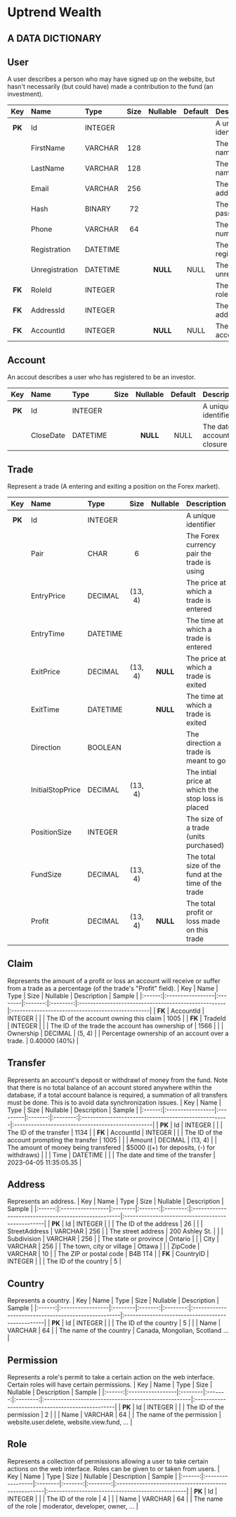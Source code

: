 # Uptrend Wealth
## A DATA DICTIONARY

## User
A user describes a person who may have signed up on the website, but hasn't necessarily (but could have) made a contribution to the fund (an investment).

| Key    | Name           | Type     | Size | Nullable | Default   | Description                    | Sample                                                         |
|:------:|:---------------|:---------|:----:|:--------:|:---------:|:-------------------------------|:---------------------------------------------------------------|
| **PK** | Id             | INTEGER  |      |          |           | A unique identifier            | 1002                                                           |
|        | FirstName      | VARCHAR  | 128  |          |           | The first name                 | 'Jeremy'                                                       |
|        | LastName       | VARCHAR  | 128  |          |           | The last name                  | 'Bankes'                                                       |
|        | Email          | VARCHAR  | 256  |          |           | The email address              | 'jeremy.bankes@gmail.com'                                      |
|        | Hash           | BINARY   | 72   |          |           | The hashed password            | '$2y$12$95ajGoGTH/mFyc0aGZ/CpetFWL.5EvrT6U8pCB6NlGjp1ZI6bXcUO' |
|        | Phone          | VARCHAR  | 64   |          |           | The phone number               | (902) 809 7345                                                 |
|        | Registration   | DATETIME |      |          |           | The date of registration       | 2021-11-14  23:59:59.999999                                    |
|        | Unregistration | DATETIME |      | **NULL** | NULL      | The date of unregistration     | 2023-04-04  15:45:03.43                                        |
| **FK** | RoleId         | INTEGER  |      |          |           | The ID of the role             | 4                                                              |
| **FK** | AddressId      | INTEGER  |      |          |           | The ID of the address          | 3045                                                           |
| **FK** | AccountId      | INTEGER  |      | **NULL** | NULL      | The ID of the account          | 1006                                                           |

## Account
An accout describes a user who has registered to be an investor.

| Key    | Name           | Type     | Size | Nullable | Default   | Description                    | Sample                                                         |
|:------:|:---------------|:---------|:----:|:--------:|:---------:|:-------------------------------|:---------------------------------------------------------------|
| **PK** | Id             | INTEGER  |      |          |           | A unique identifier            | 1005                                                           |
|        | CloseDate      | DATETIME |      | **NULL** | NULL      | The date of account closure    | 2023-04-04  15:45:03.43                                        |

## Trade
Represent a trade (A entering and exiting a position on the Forex market).

| Key    | Name             | Type     | Size    | Nullable | Description                                         | Sample                                           |
|:------:|:-----------------|:---------|:-------:|:--------:|:----------------------------------------------------|:-------------------------------------------------|
| **PK** | Id               | INTEGER  |         |          | A unique identifier                                 | 4005                                             |
|        | Pair             | CHAR     | 6       |          | The Forex currency pair the trade is using          | USDCAD                                           |
|        | EntryPrice       | DECIMAL  | (13, 4) |          | The price at which a trade is entered               | 43.4424                                          |
|        | EntryTime        | DATETIME |         |          | The time at which a trade is entered                | 2023-04-04  15:45:03.4                           |
|        | ExitPrice        | DECIMAL  | (13, 4) | **NULL** | The price at which a trade is exited                | 43.5523                                          |
|        | ExitTime         | DATETIME |         | **NULL** | The time at which a trade is exited                 | 2023-04-05  11:35:05.35                          |
|        | Direction        | BOOLEAN  |         |          | The direction a trade is meant to go                | true (for long, false for short)                 |
|        | InitialStopPrice | DECIMAL  | (13, 4) |          | The intial price at which the stop loss is placed   | 40.3443                                          |
|        | PositionSize     | INTEGER  |         |          | The size of a trade (units purchased)               | 123000                                           |
|        | FundSize         | DECIMAL  | (13, 4) |          | The total size of the fund at the time of the trade | 75454.4364                                       |
|        | Profit           | DECIMAL  | (13, 4) | **NULL** | The total profit or loss made on this trade         | -435.4343                                        |

## Claim
Represents the amount of a profit or loss an account will receive or suffer from a trade as a percentage (of the trade's "Profit" field).
| Key    | Name             | Type    | Size    | Nullable | Description                                         | Sample                                           |
|:------:|:-----------------|:--------|:-------:|:--------:|:----------------------------------------------------|:-------------------------------------------------|
| **FK** | AccountId        | INTEGER |         |          | The ID of the account owning this claim             | 1005                                             |
| **FK** | TradeId          | INTEGER |         |          | The ID of the trade the account has ownership of    | 1566                                             |
|        | Ownership        | DECIMAL | (5, 4)  |          | Percentage ownership of an account over a trade.    | 0.40000 (40%)                                    |

## Transfer
Represents an account's deposit or withdrawl of money from the fund. Note that there is no total balance of an account stored anywhere within the database, if a total
account balance is required, a summation of all transfers must be done. This is to avoid data synchronization issues.
| Key    | Name             | Type     | Size    | Nullable | Description                                         | Sample                                           |
|:------:|:-----------------|:---------|:-------:|:--------:|:----------------------------------------------------|:-------------------------------------------------|
| **PK** | Id               | INTEGER  |         |          | The ID of the transfer                              | 1134                                             |
| **FK** | AccountId        | INTEGER  |         |          | The ID of the account prompting the transfer        | 1005                                             |
|        | Amount           | DECIMAL  | (13, 4) |          | The amount of money being transfered                | $5000 ((+) for deposits, (-) for withdraws)      |
|        | Time             | DATETIME |         |          | The date and time of the transfer                   | 2023-04-05  11:35:05.35                          |

## Address
Represents an address.
| Key    | Name             | Type    | Size    | Nullable | Description                                         | Sample                                           |
|:------:|:-----------------|:--------|:-------:|:--------:|:----------------------------------------------------|:-------------------------------------------------|
| **PK** | Id               | INTEGER |         |          | The ID of the address                               | 26                                               |
|        | StreetAddress    | VARCHAR | 256     |          | The street address                                  | 200 Ashley St.                                   |
|        | Subdivision      | VARCHAR | 256     |          | The state or province                               | Ontario                                          |
|        | City             | VARCHAR | 256     |          | The town, city or village                           | Ottawa                                           |
|        | ZipCode          | VARCHAR | 10      |          | The ZIP or postal code                              | B4B 1T4                                          |
| **FK** | CountryID        | INTEGER |         |          | The ID of the country                               | 5                                                |

## Country
Represents a country.
| Key    | Name             | Type    | Size    | Nullable | Description                                         | Sample                                           |
|:------:|:-----------------|:--------|:-------:|:--------:|:----------------------------------------------------|:-------------------------------------------------|
| **PK** | Id               | INTEGER |         |          | The ID of the country                               | 5                                                |
|        | Name             | VARCHAR | 64      |          | The name of the country                             | Canada, Mongolian, Scotland ...                  |

## Permission
Represents a role's permit to take a certain action on the web interface. Certain roles will have certain permissions.
| Key    | Name             | Type    | Size    | Nullable | Description                                         | Sample                                           |
|:------:|:-----------------|:--------|:-------:|:--------:|:----------------------------------------------------|:-------------------------------------------------|
| **PK** | Id               | INTEGER |         |          | The ID of the permission                            | 2                                                |
|        | Name             | VARCHAR | 64      |          | The name of the permission                          | website.user.delete, website.view.fund, ...      |

## Role
Represents a collection of permissions allowing a user to take certain actions on the web interface. Roles can be given to or taken from users.
| Key    | Name             | Type    | Size    | Nullable | Description                                         | Sample                                           |
|:------:|:-----------------|:--------|:-------:|:--------:|:----------------------------------------------------|:-------------------------------------------------|
| **PK** | Id               | INTEGER |         |          | The ID of the role                                  | 4                                                |
|        | Name             | VARCHAR | 64      |          | The name of the role                                | moderator, developer, owner, ...                 |